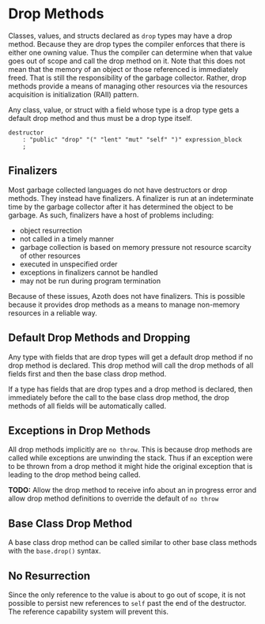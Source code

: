 # Drop Methods

Classes, values, and structs declared as `drop` types may have a drop method. Because they are drop
types the compiler enforces that there is either one owning value. Thus the compiler can determine
when that value goes out of scope and call the drop method on it. Note that this does not mean that
the memory of an object or those referenced is immediately freed. That is still the responsibility
of the garbage collector. Rather, drop methods provide a means of managing other resources via the
resources acquisition is initialization (RAII) pattern.

Any class, value, or struct with a field whose type is a drop type gets a default drop method and
thus must be a drop type itself.

```grammar
destructor
    : "public" "drop" "(" "lent" "mut" "self" ")" expression_block
    ;
```

## Finalizers

Most garbage collected languages do not have destructors or drop methods. They instead have
finalizers. A finalizer is run at an indeterminate time by the garbage collector after it has
determined the object to be garbage. As such, finalizers have a host of problems including:

* object resurrection
* not called in a timely manner
* garbage collection is based on memory pressure not resource scarcity of other resources
* executed in unspecified order
* exceptions in finalizers cannot be handled
* may not be run during program termination

Because of these issues, Azoth does not have finalizers. This is possible because it provides drop
methods as a means to manage non-memory resources in a reliable way.

## Default Drop Methods and Dropping

Any type with fields that are drop types will get a default drop method if no drop method is
declared. This drop method will call the drop methods of all fields first and then the base class
drop method.

If a type has fields that are drop types and a drop method is declared, then immediately before the
call to the base class drop method, the drop methods of all fields will be automatically called.

## Exceptions in Drop Methods

All drop methods implicitly are `no throw`. This is because drop methods are called while exceptions
are unwinding the stack. Thus if an exception were to be thrown from a drop method it might hide the
original exception that is leading to the drop method being called.

**TODO:** Allow the drop method to receive info about an in progress error and allow drop method
definitions to override the default of `no throw`

## Base Class Drop Method

A base class drop method can be called similar to other base class methods with the `base.drop()`
syntax.

## No Resurrection

Since the only reference to the value is about to go out of scope, it is not possible to persist new
references to `self` past the end of the destructor. The reference capability system will prevent
this.
